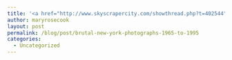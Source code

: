 ```yaml
---
title: '<a href="http://www.skyscrapercity.com/showthread.php?t=402544">Brutal New York - Photographs 1965 to 1995</a>'
author: maryrosecook
layout: post
permalink: /blog/post/brutal-new-york-photographs-1965-to-1995
categories:
  - Uncategorized
---
```


